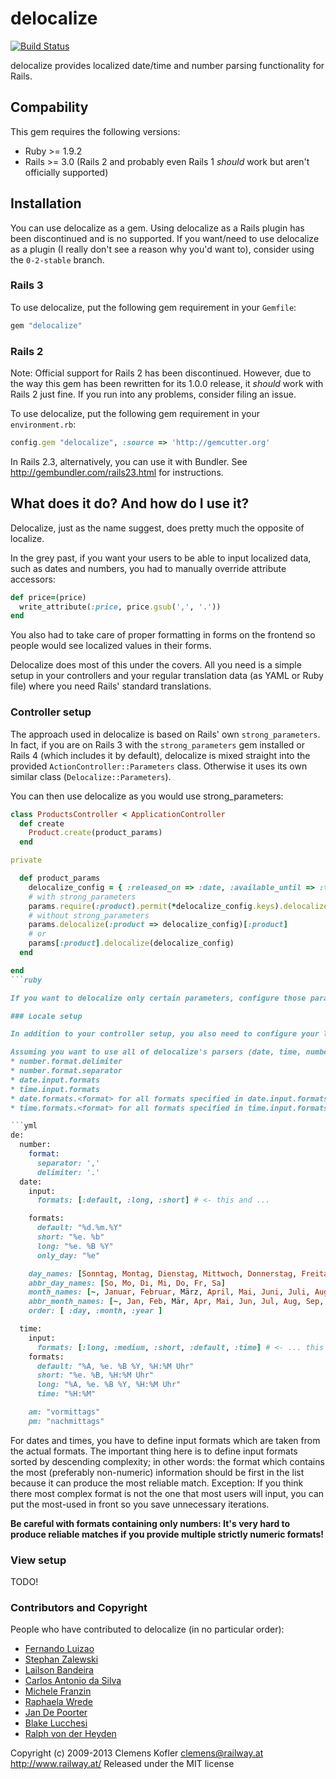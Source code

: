 # delocalize

[![Build Status](https://secure.travis-ci.org/clemens/delocalize.png)](http://travis-ci.org/clemens/delocalize)

delocalize provides localized date/time and number parsing functionality for Rails.

## Compability

This gem requires the following versions:

* Ruby >= 1.9.2
* Rails >= 3.0 (Rails 2 and probably even Rails 1 *should* work but aren't officially supported)

## Installation

You can use delocalize as a gem. Using delocalize as a Rails plugin has been discontinued and is no supported. If you want/need to use delocalize as a plugin (I really don't see a reason why you'd want to), consider using the `0-2-stable` branch.

### Rails 3

To use delocalize, put the following gem requirement in your `Gemfile`:

```ruby
gem "delocalize"
```

### Rails 2

Note: Official support for Rails 2 has been discontinued. However, due to the way this gem has been rewritten for its 1.0.0 release, it *should* work with Rails 2 just fine. If you run into any problems, consider filing an issue.

To use delocalize, put the following gem requirement in your `environment.rb`:

```ruby
config.gem "delocalize", :source => 'http://gemcutter.org'
```

In Rails 2.3, alternatively, you can use it with Bundler. See http://gembundler.com/rails23.html for instructions.

## What does it do? And how do I use it?

Delocalize, just as the name suggest, does pretty much the opposite of localize.

In the grey past, if you want your users to be able to input localized data, such as dates and numbers, you had to manually override attribute accessors:

```ruby
def price=(price)
  write_attribute(:price, price.gsub(',', '.'))
end
```

You also had to take care of proper formatting in forms on the frontend so people would see localized values in their forms.

Delocalize does most of this under the covers. All you need is a simple setup in your controllers and your regular translation data (as YAML or Ruby file) where you need Rails' standard translations.

### Controller setup

The approach used in delocalize is based on Rails' own `strong_parameters`. In fact, if you are on Rails 3 with the `strong_parameters` gem installed or Rails 4 (which includes it by default), delocalize is mixed straight into the provided `ActionController::Parameters` class. Otherwise it uses its own similar class (`Delocalize::Parameters`).

You can then use delocalize as you would use strong_parameters:

``` ruby
class ProductsController < ApplicationController
  def create
    Product.create(product_params)
  end

private

  def product_params
    delocalize_config = { :released_on => :date, :available_until => :time, :price => :number }
    # with strong_parameters
    params.require(:product).permit(*delocalize_config.keys).delocalize(delocalize_config)
    # without strong_parameters
    params.delocalize(:product => delocalize_config)[:product]
    # or
    params[:product].delocalize(delocalize_config)
  end

end
```ruby

If you want to delocalize only certain parameters, configure those parameters and leave the others out – they will be kept as they are.

### Locale setup

In addition to your controller setup, you also need to configure your locale file(s). If you intend to use delocalize, you probably have a working locale file anyways. In this case, you only need to add two extra keys: `date.input.formats` and `time.input.formats`.

Assuming you want to use all of delocalize's parsers (date, time, number), the required keys are:
* number.format.delimiter
* number.format.separator
* date.input.formats
* time.input.formats
* date.formats.<format> for all formats specified in date.input.formats
* time.formats.<format> for all formats specified in time.input.formats

```yml
de:
  number:
    format:
      separator: ','
      delimiter: '.'
  date:
    input:
      formats: [:default, :long, :short] # <- this and ...

    formats:
      default: "%d.%m.%Y"
      short: "%e. %b"
      long: "%e. %B %Y"
      only_day: "%e"

    day_names: [Sonntag, Montag, Dienstag, Mittwoch, Donnerstag, Freitag, Samstag]
    abbr_day_names: [So, Mo, Di, Mi, Do, Fr, Sa]
    month_names: [~, Januar, Februar, März, April, Mai, Juni, Juli, August, September, Oktober, November, Dezember]
    abbr_month_names: [~, Jan, Feb, Mär, Apr, Mai, Jun, Jul, Aug, Sep, Okt, Nov, Dez]
    order: [ :day, :month, :year ]

  time:
    input:
      formats: [:long, :medium, :short, :default, :time] # <- ... this are the only non-standard keys
    formats:
      default: "%A, %e. %B %Y, %H:%M Uhr"
      short: "%e. %B, %H:%M Uhr"
      long: "%A, %e. %B %Y, %H:%M Uhr"
      time: "%H:%M"

    am: "vormittags"
    pm: "nachmittags"
```

For dates and times, you have to define input formats which are taken from the actual formats. The important thing here is to define input formats sorted by descending complexity; in other words: the format which contains the most (preferably non-numeric) information should be first in the list because it can produce the most reliable match. Exception: If you think there most complex format is not the one that most users will input, you can put the most-used in front so you save unnecessary iterations.

**Be careful with formats containing only numbers: It's very hard to produce reliable matches if you provide multiple strictly numeric formats!**

### View setup

TODO!

### Contributors and Copyright

People who have contributed to delocalize (in no particular order):

* [Fernando Luizao](http://github.com/fernandoluizao)
* [Stephan Zalewski](http://github.com/stepahn)
* [Lailson Bandeira](http://github.com/lailsonbm)
* [Carlos Antonio da Silva](http://github.com/carlosantoniodasilva)
* [Michele Franzin](http://github.com/michelefranzin)
* [Raphaela Wrede](https://github.com/rwrede)
* [Jan De Poorter](https://github.com/DefV)
* [Blake Lucchesi](https://github.com/BlakeLucchesi)
* [Ralph von der Heyden](https://github.com/ralph)

Copyright (c) 2009-2013 Clemens Kofler <clemens@railway.at>
<http://www.railway.at/>
Released under the MIT license
